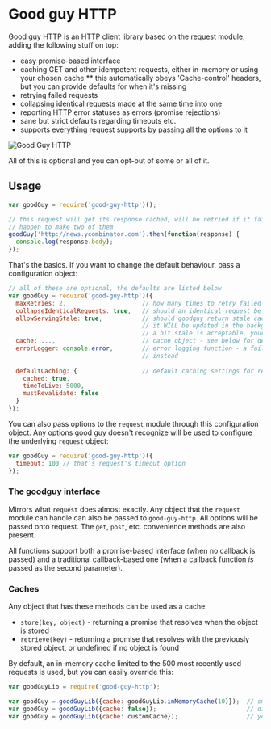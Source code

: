 # Good guy HTTP

Good guy HTTP is an HTTP client library based on the [request][request] module, adding the following stuff on top:

* easy promise-based interface
* caching GET and other idempotent requests, either in-memory or using your chosen cache
** this automatically obeys 'Cache-control' headers, but you can provide defaults for when it's missing
* retrying failed requests
* collapsing identical requests made at the same time into one
* reporting HTTP error statuses as errors (promise rejections)
* sane but strict defaults regarding timeouts etc.
* supports everything request supports by passing all the options to it

![Good Guy HTTP](http://i.imgur.com/m7trEtL.jpg)

All of this is optional and you can opt-out of some or all of it.

## Usage

```javascript
var goodGuy = require('good-guy-http')();

// this request will get its response cached, will be retried if it fails, will be collapsed if you
// happen to make two of them
goodGuy('http://news.ycombinator.com').then(function(response) {
  console.log(response.body);
});
```

That's the basics. If you want to change the default behaviour, pass a configuration object:

```javascript
// all of these are optional, the defaults are listed below
var goodGuy = require('good-guy-http')({
  maxRetries: 2,                     // how many times to retry failed requests
  collapseIdenticalRequests: true,   // should an identical request be collapsed into an ongoing one?
  allowServingStale: true,           // should goodguy return stale cached content after it expires?
                                     // it WILL be updated in the background either way, but if content that's
                                     // a bit stale is acceptable, your requests will appear to be much faster
  cache: ...,                        // cache object - see below for details                  
  errorLogger: console.error,        // error logging function - a failing cache doesn't break requests, but logs here
                                     // instead
  
  defaultCaching: {                  // default caching settings for responses without Cache-Control                   
    cached: true, 
    timeToLive: 5000, 
    mustRevalidate: false 
  }  
});
```

You can also pass options to the `request` module through this configuration object. Any options good guy doesn't
recognize will be used to configure the underlying `request` object:

```javascript
var goodGuy = require('good-guy-http')({
  timeout: 100 // that's request's timeout option
});
```

### The goodguy interface

Mirrors what `request` does almost exactly. Any object that the `request` module can handle can also be passed to `good-guy-http`. 
All options will be passed onto request. The `get`, `post`, etc. convenience methods are also present.

All functions support both a promise-based interface (when no callback is passed) and a traditional callback-based one
(when a callback function *is* passed as the second parameter).

### Caches

Any object that has these methods can be used as a cache:

* `store(key, object)` - returning a promise that resolves when the object is stored
* `retrieve(key)` - returning a promise that resolves with the previously stored object, or undefined if no object is found

By default, an in-memory cache limited to the 500 most recently used requests is used, but you can easily override this:

```javascript
var goodGuyLib = require('good-guy-http'); 

var goodGuy = goodGuyLib({cache: goodGuyLib.inMemoryCache(10)});  // smaller in-memory cache
var goodGuy = goodGuyLib({cache: false});                         // disable caching altogether
var goodGuy = goodGuyLib({cache: customCache});                   // your custom implementation based on Redis/Mongo/Bitcoin blockchain
```

[request]: https://github.com/request/request



 
